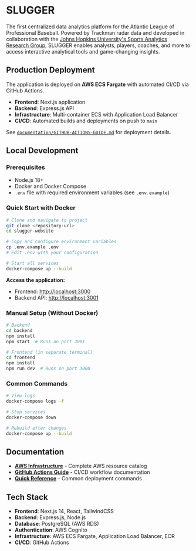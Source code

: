 # SLUGGER

The first centralized data analytics platform for the Atlantic League of Professional Baseball. Powered by Trackman radar data and developed in collaboration with the [Johns Hopkins University's Sports Analytics Research Group](https://sports-analytics.cs.jhu.edu/), SLUGGER enables analysts, players, coaches, and more to access interactive analytical tools and game-changing insights.

## Production Deployment

The application is deployed on **AWS ECS Fargate** with automated CI/CD via GitHub Actions.

- **Frontend**: Next.js application
- **Backend**: Express.js API
- **Infrastructure**: Multi-container ECS with Application Load Balancer
- **CI/CD**: Automated builds and deployments on push to `main`

See [`documentation/GITHUB-ACTIONS-GUIDE.md`](documentation/GITHUB-ACTIONS-GUIDE.md) for deployment details.

## Local Development

### Prerequisites

- Node.js 18+
- Docker and Docker Compose
- `.env` file with required environment variables (see `.env.example`)

### Quick Start with Docker

```bash
# Clone and navigate to project
git clone <repository-url>
cd slugger-website

# Copy and configure environment variables
cp .env.example .env
# Edit .env with your configuration

# Start all services
docker-compose up --build
```

**Access the application:**

- Frontend: <http://localhost:3000>
- Backend API: <http://localhost:3001>

### Manual Setup (Without Docker)

```bash
# Backend
cd backend
npm install
npm start  # Runs on port 3001

# Frontend (in separate terminal)
cd frontend
npm install
npm run dev  # Runs on port 3000
```

### Common Commands

```bash
# View logs
docker-compose logs -f

# Stop services
docker-compose down

# Rebuild after changes
docker-compose up --build
```

## Documentation

- **[AWS Infrastructure](aws/AWS-INFRASTRUCTURE.md)** - Complete AWS resource catalog
- **[GitHub Actions Guide](documentation/GITHUB-ACTIONS-GUIDE.md)** - CI/CD workflow documentation
- **[Quick Reference](documentation/CICD-QUICK-REFERENCE.md)** - Common deployment commands

## Tech Stack

- **Frontend**: Next.js 14, React, TailwindCSS
- **Backend**: Express.js, Node.js
- **Database**: PostgreSQL (AWS RDS)
- **Authentication**: AWS Cognito
- **Infrastructure**: AWS ECS Fargate, Application Load Balancer, ECR
- **CI/CD**: GitHub Actions
